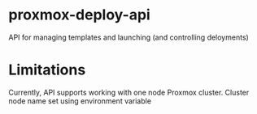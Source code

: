 # proxmox-deploy-api

API for managing templates and launching (and controlling deloyments)

# Limitations

Currently, API supports working with one node Proxmox cluster. Cluster node name set using environment variable
